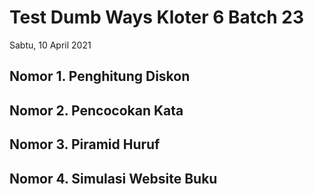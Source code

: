 # Test Dumb Ways Kloter 6 Batch 23
Sabtu, 10 April 2021

## Nomor 1. Penghitung Diskon

## Nomor 2. Pencocokan Kata

## Nomor 3. Piramid Huruf

## Nomor 4. Simulasi Website Buku